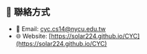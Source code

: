 ## 🙌 聯絡方式

- 📧 Email: cyc.cs14@nycu.edu.tw
- 🌐 Website: [https://solar224.github.io/CYC](https://solar224.github.io/CYC)

